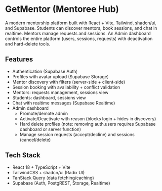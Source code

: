 # GetMentor (Mentoree Hub)

A modern mentorship platform built with React + Vite, Tailwind, shadcn/ui, and Supabase. Students can discover mentors, book sessions, and chat in realtime. Mentors manage requests and sessions. An Admin dashboard controls the entire platform (users, sessions, requests) with deactivation and hard-delete tools.

## Features

- Authentication (Supabase Auth)
- Profiles with avatar upload (Supabase Storage)
- Mentor discovery with filters (server-side + client-side)
- Session booking with availability + conflict validation
- Mentors: requests management, sessions view
- Students: dashboard, sessions view
- Chat with realtime messages (Supabase Realtime)
- Admin dashboard
  - Promote/demote admin
  - Activate/Deactivate with reason (blocks login + hides in discovery)
  - Hard delete profiles (note: removing auth.users requires Supabase dashboard or server function)
  - Manage session requests (accept/decline) and sessions (cancel/delete)

## Tech Stack

- React 18 + TypeScript + Vite
- TailwindCSS + shadcn/ui (Radix UI)
- TanStack Query (data fetching/caching)
- Supabase (Auth, PostgREST, Storage, Realtime)
